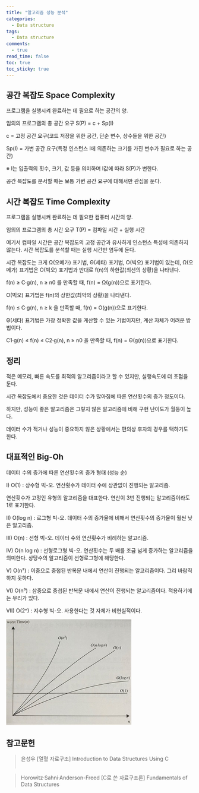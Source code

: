 ```yaml
---
title: "알고리즘 성능 분석"
categories:
  - Data structure
tags:
  - Data structure
comments:
  - true
read_time: false
toc: true
toc_sticky: true
---
```


## 공간 복잡도 Space Complexity

프로그램을 실행시켜 완료하는 데 필요로 하는 공간의 양.

임의의 프로그램의 총 공간 요구 S(P) = c + Sp(I)

c = 고정 공간 요구(코드 저장을 위한 공간, 단순 변수, 상수들을 위한 공간)

Sp(I) = 가변 공간 요구(특정 인스턴스 I에 의존하는 크기를 가진 변수가 필요로 하는 공간)

※ I는 입출력의 횟수, 크기, 값 등을 의미하며 I값에 따라 S(P)가 변한다. 

공간 복잡도를 분서할 때는 보통 가변 공간 요구에 대해서만 관심을 둔다.

## 시간 복잡도 Time Complexity

프로그램을 실행시켜 완료하는 데 필요한 컴퓨터 시간의 양.

임의의 프로그램의 총 시간 요구 T(P) = 컴파일 시간 + 실행 시간

여기서 컴파일 시간은 공간 복잡도의 고정 공간과 유사하게 인스턴스 특성에 의존하지 않는다. 시간 복잡도를 분석할 때는 실행 시간만 염두에 둔다.

시간 복잡도는 크게 Ω(오메가) 표기법, Θ(세타) 표기법, O(빅오) 표기법이 있는데, Ω(오메가) 표기법은 O(빅오) 표기법과 반대로 f(n)의 하한값(최선의 상황)을 나타낸다.

f(n) ≥ C·g(n), n ≥ n0 를 만족할 때, f(n) = Ω(g(n))으로 표기한다.

O(빅오) 표기법은 f(n)의 상한값(최악의 상황)을 나타낸다.

f(n) ≤ C·g(n), n ≥ k 을 만족할 때, f(n) = O(g(n))으로 표기한다.

Θ(세타) 표기법은 가장 정확한 값을 게산할 수 있는 기법이지만, 계산 자체가 어려운 방법이다.

C1·g(n) ≤ f(n) ≤ C2·g(n), n ≥ n0 을 만족할 때, f(n) = Θ(g(n))으로 표기한다.

## 정리

적은 메모리, 빠른 속도를 최적의 알고리즘이라고 할 수 있지만, 실행속도에 더 초점을 둔다.

시간 복잡도에서 중요한 것은 데이터 수가 많아짐에 따른 연산횟수의 증가 정도이다.

하지만, 성능이 좋은 알고리즘은 그렇지 않은 알고리즘에 비해 구현 난이도가 월등이 높다.

데이터 수가 적거나 성능이 중요하지 않은 상황에서는 편의상 후자의 경우를 택하기도 한다.


## 대표적인 Big-Oh

데이터 수의 증가에 따른 연산횟수의 증가 형태 (성능 순)

I) O(1) : 상수형 빅-오. 연산횟수가 데이터 수에 상관없이 진행되는 알고리즘. 

연산횟수가 고정인 유형의 알고리즘을 대표한다. 연산이 3번 진행되는 알고리즘이라도 1로 표기한다.

II) O(log n) : 로그형 빅-오. 데이터 수의 증가율에 비해서 연산횟수의 증가율이 훨씬 낮은 알고리즘.

III) O(n) : 선형 빅-오. 데이터 수와 연산횟수가 비례하는 알고리즘.

IV) O(n log n) : 선형로그형 빅-오. 연산횟수는 두 배를 조금 넘게 증가하는 알고리즘을 의미한다. 상당수의 알고리즘이 선형로그형에 해당한다.

V) O(n²) : 이중으로 중첩된 반복문 내에서 연산이 진행되는 알고리즘이다. 그리 바람직하지 못하다.

VI) O(n³) : 삼중으로 중첩된 반복문 내에서 연산이 진행되는 알고리즘이다. 적용하기에는 무리가 있다.

VII) O(2ⁿ) : 지수형 빅-오. 사용한다는 것 자체가 비현실적이다.

![](/assets/img/datastructure/tcmp2.jpg)


## 참고문헌

>윤성우 [열혈 자료구조] Introduction to Data Structures Using C <br><br>

> Horowitz·Sahni·Anderson-Freed [C로 쓴 자료구조론] Fundamentals of Data Structures
